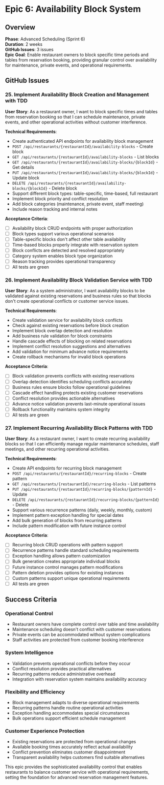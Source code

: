 # Epic 6: Availability Block System

## Overview
**Phase**: Advanced Scheduling (Sprint 6)  
**Duration**: 2 weeks  
**GitHub Issues**: 3 issues  
**Epic Goal**: Enable restaurant owners to block specific time periods and tables from reservation booking, providing granular control over availability for maintenance, private events, and operational requirements.

## GitHub Issues

### 25. Implement Availability Block Creation and Management with TDD

**User Story**: As a restaurant owner, I want to block specific times and tables from reservation booking so that I can schedule maintenance, private events, and other operational activities without customer interference.

**Technical Requirements**:
- Create authenticated API endpoints for availability block management
- `POST /api/restaurants/{restaurantId}/availability-blocks` - Create block
- `GET /api/restaurants/{restaurantId}/availability-blocks` - List blocks
- `GET /api/restaurants/{restaurantId}/availability-blocks/{blockId}` - Get details
- `PUT /api/restaurants/{restaurantId}/availability-blocks/{blockId}` - Update block
- `DELETE /api/restaurants/{restaurantId}/availability-blocks/{blockId}` - Delete block
- Support different block types: table-specific, time-based, full restaurant
- Implement block priority and conflict resolution
- Add block categories (maintenance, private event, staff meeting)
- Include reason tracking and internal notes

**Acceptance Criteria**:
- [ ] Availability block CRUD endpoints with proper authorization
- [ ] Block types support various operational scenarios
- [ ] Table-specific blocks don't affect other table availability
- [ ] Time-based blocks properly integrate with reservation system
- [ ] Block conflicts are detected and resolved appropriately
- [ ] Category system enables block type organization
- [ ] Reason tracking provides operational transparency
- [ ] All tests are green

### 26. Implement Availability Block Validation Service with TDD

**User Story**: As a system administrator, I want availability blocks to be validated against existing reservations and business rules so that blocks don't create operational conflicts or customer service issues.

**Technical Requirements**:
- Create validation service for availability block conflicts
- Check against existing reservations before block creation
- Implement block overlap detection and resolution
- Add business rule validation for block constraints
- Handle cascade effects of blocking on related reservations
- Implement conflict resolution suggestions and alternatives
- Add validation for minimum advance notice requirements
- Create rollback mechanisms for invalid block operations

**Acceptance Criteria**:
- [ ] Block validation prevents conflicts with existing reservations
- [ ] Overlap detection identifies scheduling conflicts accurately
- [ ] Business rules ensure blocks follow operational guidelines
- [ ] Cascade effect handling protects existing customer reservations
- [ ] Conflict resolution provides actionable alternatives
- [ ] Advance notice validation prevents last-minute operational issues
- [ ] Rollback functionality maintains system integrity
- [ ] All tests are green

### 27. Implement Recurring Availability Block Patterns with TDD

**User Story**: As a restaurant owner, I want to create recurring availability blocks so that I can efficiently manage regular maintenance schedules, staff meetings, and other recurring operational activities.

**Technical Requirements**:
- Create API endpoints for recurring block management
- `POST /api/restaurants/{restaurantId}/recurring-blocks` - Create pattern
- `GET /api/restaurants/{restaurantId}/recurring-blocks` - List patterns
- `PUT /api/restaurants/{restaurantId}/recurring-blocks/{patternId}` - Update
- `DELETE /api/restaurants/{restaurantId}/recurring-blocks/{patternId}` - Delete
- Support various recurrence patterns (daily, weekly, monthly, custom)
- Implement pattern exception handling for special dates
- Add bulk generation of blocks from recurring patterns
- Include pattern modification with future instance control

**Acceptance Criteria**:
- [ ] Recurring block CRUD operations with pattern support
- [ ] Recurrence patterns handle standard scheduling requirements
- [ ] Exception handling allows pattern customization
- [ ] Bulk generation creates appropriate individual blocks
- [ ] Future instance control manages pattern modifications
- [ ] Pattern deletion provides options for existing instances
- [ ] Custom patterns support unique operational requirements
- [ ] All tests are green

## Success Criteria

### Operational Control
- Restaurant owners have complete control over table and time availability
- Maintenance scheduling doesn't conflict with customer reservations
- Private events can be accommodated without system complications
- Staff activities are protected from customer booking interference

### System Intelligence
- Validation prevents operational conflicts before they occur
- Conflict resolution provides practical alternatives
- Recurring patterns reduce administrative overhead
- Integration with reservation system maintains availability accuracy

### Flexibility and Efficiency
- Block management adapts to diverse operational requirements
- Recurring patterns handle routine operational activities
- Exception handling accommodates special circumstances
- Bulk operations support efficient schedule management

### Customer Experience Protection
- Existing reservations are protected from operational changes
- Available booking times accurately reflect actual availability
- Conflict prevention eliminates customer disappointment
- Transparent availability helps customers find suitable alternatives

This epic provides the sophisticated availability control that enables restaurants to balance customer service with operational requirements, setting the foundation for advanced reservation management features.
